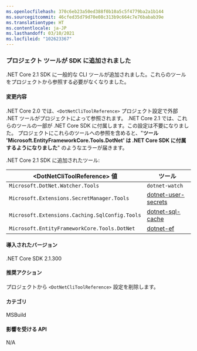 ```yaml
---
ms.openlocfilehash: 370c6eb23a50ed388f0b10a5c5f4779ba2a1b144
ms.sourcegitcommit: 46cfed35d79d70e08c313b9c664c7e76babab39e
ms.translationtype: HT
ms.contentlocale: ja-JP
ms.lasthandoff: 03/10/2021
ms.locfileid: "102623367"
---
```

### <a name="project-tools-now-included-in-sdk"></a>プロジェクト ツールが SDK に追加されました

.NET Core 2.1 SDK に一般的な CLI ツールが追加されました。これらのツールをプロジェクトから参照する必要がなくなりました。

#### <a name="change-description"></a>変更内容

.NET Core 2.0 では、`<DotNetCliToolReference>` プロジェクト設定で外部 .NET ツールがプロジェクトによって参照されます。 .NET Core 2.1 では、これらのツールの一部が .NET Core SDK に付属します。この設定は不要になりました。 プロジェクトにこれらのツールへの参照を含めると、"**ツール 'Microsoft.EntityFrameworkCore.Tools.DotNet' は .NET Core SDK に付属するようになりました**" のようなエラーが届きます。

.NET Core 2.1 SDK に追加されたツール:

| \<DotNetCliToolReference> 値                   | ツール                                                                                                            |
|------------------------------------------------|-----------------------------------------------------------------------------------------------------------------|
| `Microsoft.DotNet.Watcher.Tools`               | `dotnet-watch`               |
| `Microsoft.Extensions.SecretManager.Tools`     | [dotnet-user-secrets](https://github.com/dotnet/aspnetcore/blob/master/src/Tools/dotnet-user-secrets/README.md) |
| `Microsoft.Extensions.Caching.SqlConfig.Tools` | [dotnet-sql-cache](https://github.com/dotnet/aspnetcore/blob/master/src/Tools/dotnet-sql-cache/README.md)       |
| `Microsoft.EntityFrameworkCore.Tools.DotNet`   | [dotnet-ef](/ef/core/miscellaneous/cli/dotnet)                                                                  |

#### <a name="version-introduced"></a>導入されたバージョン

.NET Core SDK 2.1.300

#### <a name="recommended-action"></a>推奨アクション

プロジェクトから `<DotNetCliToolReference>` 設定を削除します。

#### <a name="category"></a>カテゴリ

MSBuild

#### <a name="affected-apis"></a>影響を受ける API

N/A

